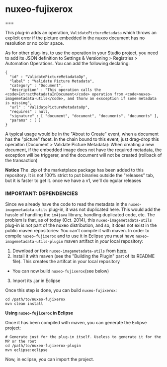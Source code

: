 # nuxeo-fujixerox
===


This plug-in adds an operation, `ValidatePictureMetadata` which throws an explicit error if the picture embedded in the nuxeo document has no resolution or no color space.

As for other plug-ins, to use the operation in your Studio project, you need to add its JSON definition to Settings & Versioning > Registries > Automation Operations. You can add the following declaring:

```
{
  "id" : "ValidatePictureMetadataOp",
  "label" : "Validate Picture Metadata",
  "category" : "Document",
  "description" : "This operation calls the <code>ExtractMetadataInDocument</code> operation from <code>nuxeo-imagemetadata-utils</code>, and thorw an exsception if some metadata is missing",
  "url" : "ValidatePictureMetadataOp",
  "requires" : null,
  "signature" : [ "document", "document", "documents", "documents" ],
  "params" : [ ]
}
```

A typical usage would be in the "About to Create" event, when a document has the "picture" facet. In the chain bound to this event, just drag-drop this operaiton (Document > Validate Picture Metadata): When creating a new document, if the embedded image does not have the required metadata, the exception will be triggerer, and the document will not be created (rollback of the transaction)

**Notice** The .zip of the marketplace package has been added to this repository. It is not 100% strict to put binaries outside the "releases" tab, but it is faster to get it. once we have a v1, we'll do egular releases


### IMPORTANT: DEPENDENCIES

Since we already have the code to read the metadata in the `nuxeo-imagemetadata-utils` plug-in, it was not duplicated here. This would add the hassle of handling the `im4java` library, handling duplicated code, etc. The problem is that, as of today (Oct. 2014), this `nuxeo-imagemetadata-utils` plug-in is not part of the nuxeo distribution, and so, it does not exist in the public maven repositories: You can't compile it with maven. In order to compile `nuxeo-fujixerox` and to use it in Eclipse you must have `nuxeo-imagemetadata-utils-plugin` maven artifact in _your_ local repository:

1. Download or fork `nuxeo-imagemetadata-utils` from [here](https://github.com/ThibArg/nuxeo-imagemetadata-utils).
2. Install it with maven (see the "Building the Plugin" part of its README file). This creates the artifcat in your local repository
  * You can now build `nuxeo-fujixerox`(see below)
3. Import its .jar in Eclipse

Once this step is done, you can build `nuxeo-fujixerox`:

```
cd /path/to/nuxeo-fujixerox
mvn clean install
```

**Using `nuxeo-fujixerox` in Eclipse**

Once it has been compiled with maven, you can generate the Eclipse project:

```
# Generate just for the plug-in itself. Useless to generate it for the MP or the root
cd /path/to/nuxeo-fujixerox-plugin
mvn eclipse:eclipse
```

Now, in eclipse, you can import the project.
